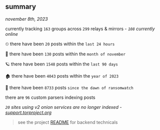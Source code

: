 
## summary
_november 8th, 2023_

currently tracking `163` groups across `299` relays & mirrors - _`108` currently online_

⏲ there have been `20` posts within the `last 24 hours`

🦈 there have been `130` posts within the `month of november`

🪐 there have been `1548` posts within the `last 90 days`

🏚 there have been `4043` posts within the `year of 2023`

🦕 there have been `8733` posts `since the dawn of ransomwatch`

there are `96` custom parsers indexing posts

_`20` sites using v2 onion services are no longer indexed - [support.torproject.org](https://support.torproject.org/onionservices/v2-deprecation/)_

> see the project [README](https://github.com/joshhighet/ransomwatch#ransomwatch--) for backend technicals
